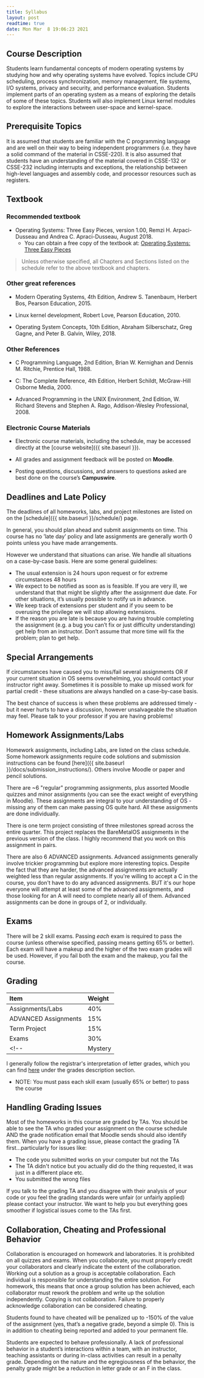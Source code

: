 ```yaml
---
title: Syllabus
layout: post
readtime: true
date: Mon Mar  8 19:06:23 2021
---
```


## Course Description

Students learn fundamental concepts of modern operating systems by studying
how and why operating systems have evolved. Topics include CPU scheduling,
process synchronization, memory management, file systems, I/O systems,
privacy and security, and performance evaluation. Students implement parts of
an operating system as a means of exploring the details of some of these
topics. Students will also implement Linux kernel modules to explore the
interactions between user-space and kernel-space.

## Prerequisite Topics

It is assumed that students are familiar with the C programming language and
are well on their way to being independent programmers (i.e. they have a
solid command of the material in CSSE-220). It is also assumed that students
have an understanding of the material covered in CSSE-132 or CSSE-232
including interrupts and exceptions, the relationship between high-level
languages and assembly code, and processor resources such as registers.

## Textbook

### Recommended textbook

* Operating Systems: Three Easy Pieces, version 1.00, Remzi H. Arpaci-Dusseau and Andrea C. Apraci-Dusseau, August 2018.
    * You can obtain a free copy of the textbook at: [Operating Systems: Three Easy Pieces](https://pages.cs.wisc.edu/~remzi/OSTEP/)

> Unless otherwise specified, all Chapters and Sections listed on the schedule refer to the above textbook and chapters.

### Other great references
* Modern Operating Systems, 4th Edition, Andrew S. Tanenbaum, Herbert Bos, Pearson Education, 2015.

* Linux kernel development, Robert Love, Pearson Education, 2010.

* Operating System Concepts, 10th Edition, Abraham Silberschatz, Greg Gagne, and Peter B. Galvin, Wiley, 2018.

### Other References

* C Programming Language, 2nd Edition, Brian W. Kernighan and Dennis M. Ritchie, Prentice Hall, 1988.

* C: The Complete Reference, 4th Edition, Herbert Schildt, McGraw-Hill Osborne Media, 2000.

* Advanced Programming in the UNIX Environment, 2nd Edition, W. Richard Stevens and Stephen A. Rago, Addison-Wesley Professional, 2008.

### Electronic Course Materials

* Electronic course materials, including the schedule, may be accessed directly at the [course
  website]({{ site.baseurl }}).

* All grades and assignment feedback will be posted on **Moodle**.

* Posting questions, discussions, and answers to questions asked are best done on the course’s
  **Campuswire**.


## Deadlines and Late Policy

The deadlines of all homeworks, labs, and project milestones are listed on on the
[schedule]({{ site.baseurl }}/schedule/) page.

In general, you should plan ahead and submit assignments on time. This course has no ’late day’
policy and late assignments are generally worth 0 points unless you have made arrangements.

However we understand that situations can arise. We handle all situations on a case-by-case basis.
Here are some general guidelines:

* The usual extension is 24 hours upon request or for extreme circumstances 48 hours
* We expect to be notified as soon as is feasible. If you are very ill, we understand that that
might be slightly after the assignment due date. For other situations, it’s usually possible to
notify us in advance.
* We keep track of extensions per student and if you seem to be overusing the privilege we will stop
allowing extensions.
* If the reason you are late is because you are having trouble completing the assignment (e.g. a bug
you can’t fix or just difficulty understanding) get help from an instructor. Don’t assume that more
time will fix the problem; plan to get help.

## Special Arrangements

If circumstances have caused you to miss/fail several assignments OR if your current situation in OS
seems overwhelming, you should contact your instructor right away.  Sometimes it is possible to make
up missed work for partial credit - these situations are always handled on a case-by-case basis.

The best chance of success is when these problems are addressed timely - but it never hurts to have
a discussion, however unsalvageable the situation may feel.  Please talk to your professor if you
are having problems!

## Homework Assignments/Labs

Homework assignments, including Labs, are listed on the class
schedule. Some homework assignments require code solutions and
submission instructions can be found
[here]({{ site.baseurl }}/docs/submission_instructions/). Others
involve Moodle or paper and pencil solutions.

There are ~6 "regular" programming assignments, plus assorted Moodle
quizzes and minor assignments (you can see the exact weight of
everything in Moodle).  These assignments are integral to your
understanding of OS - missing any of them can make passing OS quite
hard.  All these assignments are done individually.

There is one term project consisting of three milestones spread across the entire quarter. This
project replaces the BareMetalOS assignments in the previous version of the class. I highly
recommend that you work on this assignment in pairs. 

There are also 6 ADVANCED assignments.  Advanced assignments generally
involve trickier programming but explore more interesting topics.
Despite the fact that they are harder, the advanced assignments are
actually weighted less than regular assignments.  If you're willing to
accept a C in the course, you don't have to do any advanced
assignments.  BUT it's our hope everyone will attempt at least some of
the advanced assignments, and those looking for an A will need to
complete nearly all of them.  Advanced assignments can be done in
groups of 2, or individually.

## Exams

There will be 2 skill exams.  Passing *each* exam is required to pass
the course (unless otherwise specified, passing means getting 65% or
better).  Each exam will have a makeup and the higher of the two exam
grades will be used.  However, if you fail both the exam and the
makeup, you fail the course.

## Grading

| Item                  | Weight |
| :-------------------- | :----- |
| Assignments/Labs      | 40%    |
| ADVANCED  Assignments | 15%    |
| Term Project          | 15%    |
| Exams                 | 30%    |
<!-- | Mystery               | 1%     | -->

<!-- The mystery item is left for you to figure out. -->

I generally follow the registrar's interpretation of letter grades, which you can find
[here](https://www.rose-hulman.edu/campus-life/student-services/registrar/rules-and-procedures/grades.html)
under the grades description section.

* NOTE: You must pass each skill exam (usually 65% or better) to pass the course 

## Handling Grading Issues

Most of the homeworks in this course are graded by TAs.  You should be able to see the TA who graded
your assignment on the course schedule AND the grade notification email that Moodle sends should
also identify them.  When you have a grading issue, please contact the grading TA
first...particularly for issues like:

+ The code you submitted works on your computer but not the TAs
+ The TA didn't notice but you actually did do the thing requested, it was just in a different place etc.
+ You submitted the wrong files

If you talk to the grading TA and you disagree with their analysis of your code or you feel the grading standards were unfair (or unfairly applied) please contact your instructor.  We want to help you but everything goes smoother if logistical issues come to the TAs first.

## Collaboration, Cheating and Professional Behavior

Collaboration is encouraged on homework and laboratories. It is prohibited on all quizzes and exams. When you collaborate, you must properly credit your collaborators and clearly indicate the extent of the collaboration. Working out a solution as a group is acceptable collaboration. Each individual is responsible for understanding the entire solution. For homework, this means that once a group solution has been achieved, each collaborator must rework the problem and write up the solution independently. Copying is not collaboration. Failure to properly acknowledge collaboration can be considered cheating.

Students found to have cheated will be penalized up to -150% of the value of the assignment (yes, that’s a negative grade, beyond a simple 0). This is in addition to cheating being reported and added to your permanent file.

Students are expected to behave professionally. A lack of professional behavior in a student’s interactions within a team, with an instructor, teaching assistants or during in-class activities can result in a penalty grade. Depending on the nature and the egregiousness of the behavior, the penalty grade might be a reduction in letter grade or an F in the class.
